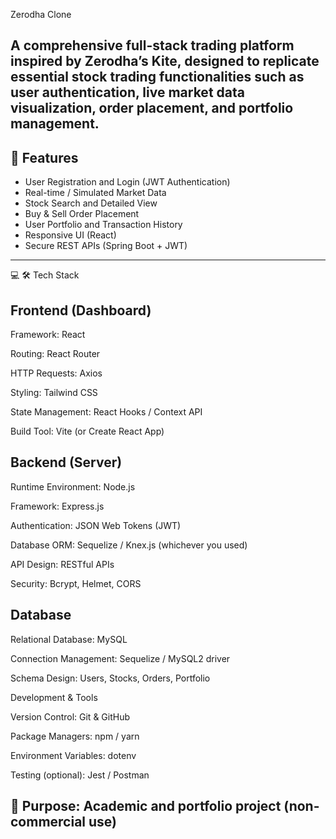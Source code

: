 Zerodha Clone

A comprehensive full-stack trading platform inspired by Zerodha’s Kite, designed to replicate essential stock trading functionalities such as user authentication, live market data visualization, order placement, and portfolio management.
---

## 🚀 Features
- User Registration and Login (JWT Authentication)
- Real-time / Simulated Market Data
- Stock Search and Detailed View
- Buy & Sell Order Placement
- User Portfolio and Transaction History
- Responsive UI (React)
- Secure REST APIs (Spring Boot + JWT)
---
💻 🛠️ Tech Stack

## Frontend (Dashboard)

Framework: React

Routing: React Router

HTTP Requests: Axios

Styling: Tailwind CSS

State Management: React Hooks / Context API

Build Tool: Vite (or Create React App)

## Backend (Server)

Runtime Environment: Node.js

Framework: Express.js

Authentication: JSON Web Tokens (JWT)

Database ORM: Sequelize / Knex.js (whichever you used)

API Design: RESTful APIs

Security: Bcrypt, Helmet, CORS

## Database

Relational Database: MySQL

Connection Management: Sequelize / MySQL2 driver

Schema Design: Users, Stocks, Orders, Portfolio

Development & Tools

Version Control: Git & GitHub

Package Managers: npm / yarn

Environment Variables: dotenv

Testing (optional): Jest / Postman

🎯 Purpose: Academic and portfolio project (non-commercial use)
---
